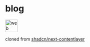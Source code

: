 # blog

<img src="https://skillicons.dev/icons?i=tailwind,ts,react,nextjs,js,mdx&perline=15" alt="web dev" height="40"/>


cloned from [shadcn/next-contentlayer](https://github.com/shadcn/next-contentlayer/)
